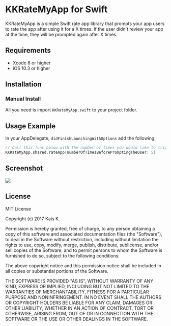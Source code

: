 # KKRateMyApp for Swift
KKRateMyApp is a simple Swift rate app library that prompts your app users to rate the app after using it for a X times.
If the user didn't review your app at the time, they will be prompted again after X times. 

## Requirements
* Xcode 8 or higher
* iOS 10.3 or higher

## Installation
### Manual Install
All you need is import `KKRateMyApp.swift` to your project folder.

## Usage Example
In your AppDelegate, `didFinishLaunchingWithOptions` add the following:

```swift
// Call this func below with the number of times you would like to trigger the app rating 
KKRateMyApp.shared.rateApp(numberOfTimesBeforePromptingTheUser: 5)
```

## Screenshot

![](https://github.com/kaiusee/RateMyApp/blob/master/KKRateMyApp.jpg)


## License
MIT License

Copyright (c) 2017 Kais K.

Permission is hereby granted, free of charge, to any person obtaining a copy
of this software and associated documentation files (the "Software"), to deal
in the Software without restriction, including without limitation the rights
to use, copy, modify, merge, publish, distribute, sublicense, and/or sell
copies of the Software, and to permit persons to whom the Software is
furnished to do so, subject to the following conditions:

The above copyright notice and this permission notice shall be included in all
copies or substantial portions of the Software.

THE SOFTWARE IS PROVIDED "AS IS", WITHOUT WARRANTY OF ANY KIND, EXPRESS OR
IMPLIED, INCLUDING BUT NOT LIMITED TO THE WARRANTIES OF MERCHANTABILITY,
FITNESS FOR A PARTICULAR PURPOSE AND NONINFRINGEMENT. IN NO EVENT SHALL THE
AUTHORS OR COPYRIGHT HOLDERS BE LIABLE FOR ANY CLAIM, DAMAGES OR OTHER
LIABILITY, WHETHER IN AN ACTION OF CONTRACT, TORT OR OTHERWISE, ARISING FROM,
OUT OF OR IN CONNECTION WITH THE SOFTWARE OR THE USE OR OTHER DEALINGS IN THE
SOFTWARE.
